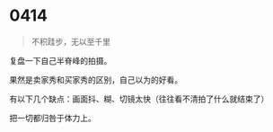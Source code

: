 # 0414
> 不积跬步，无以至千里

复盘一下自己半脊峰的拍摄。

果然是卖家秀和买家秀的区别，自己以为的好看。

有以下几个缺点：画面抖、糊、切镜太快（往往看不清拍了什么就结束了）

把一切都归咎于体力上。


